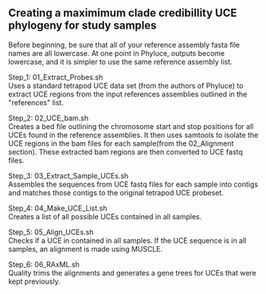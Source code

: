 ## Creating a maximimum clade credibillity UCE phylogeny for study samples 

Before beginning, be sure that all of your reference assembly fasta file names are all lowercase. 
At one point in Phyluce, outputs become lowercase, and it is simpler to use the same reference 
assembly list. 

Step_1: 01_Extract_Probes.sh \
Uses a standard tetrapod UCE data set (from the authors of Phyluce) to extract UCE regions 
from the input references assemblies outlined in the "references" list. 

Step_2: 02_UCE_bam.sh \
Creates a bed file outlining the chromosome start and stop positions for all UCEs found in 
the reference assemblies. It then uses samtools to isolate the UCE regions in the bam files for 
each sample(from the 02_Alignment section). These extracted bam regions are then converted to 
UCE fastq files. 

Step_3: 03_Extract_Sample_UCEs.sh \
Assembles the sequences from UCE fastq files for each sample into contigs and matches those 
contigs to the original tetrapod UCE probeset. 

Step_4: 04_Make_UCE_List.sh \
Creates a list of all possible UCEs contained in all samples. 

Step_5: 05_Align_UCEs.sh \
Checks if a UCE in contained in all samples. If the UCE sequence is in all samples, an alignment 
is made using MUSCLE. 

Step_6: 06_RAxML.sh \
Quality trims the alignments and generates a gene trees for UCEs that were kept previously.   

